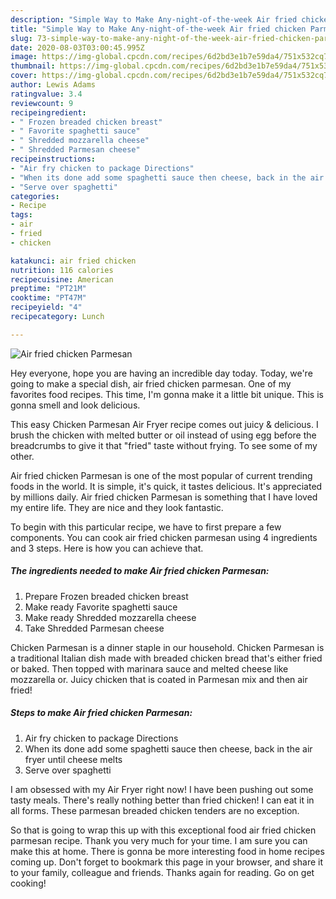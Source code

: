 ```yaml
---
description: "Simple Way to Make Any-night-of-the-week Air fried chicken Parmesan"
title: "Simple Way to Make Any-night-of-the-week Air fried chicken Parmesan"
slug: 73-simple-way-to-make-any-night-of-the-week-air-fried-chicken-parmesan
date: 2020-08-03T03:00:45.995Z
image: https://img-global.cpcdn.com/recipes/6d2bd3e1b7e59da4/751x532cq70/air-fried-chicken-parmesan-recipe-main-photo.jpg
thumbnail: https://img-global.cpcdn.com/recipes/6d2bd3e1b7e59da4/751x532cq70/air-fried-chicken-parmesan-recipe-main-photo.jpg
cover: https://img-global.cpcdn.com/recipes/6d2bd3e1b7e59da4/751x532cq70/air-fried-chicken-parmesan-recipe-main-photo.jpg
author: Lewis Adams
ratingvalue: 3.4
reviewcount: 9
recipeingredient:
- " Frozen breaded chicken breast"
- " Favorite spaghetti sauce"
- " Shredded mozzarella cheese"
- " Shredded Parmesan cheese"
recipeinstructions:
- "Air fry chicken to package Directions"
- "When its done add some spaghetti sauce then cheese, back in the air fryer until cheese melts"
- "Serve over spaghetti"
categories:
- Recipe
tags:
- air
- fried
- chicken

katakunci: air fried chicken 
nutrition: 116 calories
recipecuisine: American
preptime: "PT21M"
cooktime: "PT47M"
recipeyield: "4"
recipecategory: Lunch

---
```



![Air fried chicken Parmesan](https://img-global.cpcdn.com/recipes/6d2bd3e1b7e59da4/751x532cq70/air-fried-chicken-parmesan-recipe-main-photo.jpg)

Hey everyone, hope you are having an incredible day today. Today, we're going to make a special dish, air fried chicken parmesan. One of my favorites food recipes. This time, I'm gonna make it a little bit unique. This is gonna smell and look delicious.

This easy Chicken Parmesan Air Fryer recipe comes out juicy &amp; delicious. I brush the chicken with melted butter or oil instead of using egg before the breadcrumbs to give it that &#34;fried&#34; taste without frying. To see some of my other.

Air fried chicken Parmesan is one of the most popular of current trending foods in the world. It is simple, it's quick, it tastes delicious. It's appreciated by millions daily. Air fried chicken Parmesan is something that I have loved my entire life. They are nice and they look fantastic.


To begin with this particular recipe, we have to first prepare a few components. You can cook air fried chicken parmesan using 4 ingredients and 3 steps. Here is how you can achieve that.

<!--inarticleads1-->

##### The ingredients needed to make Air fried chicken Parmesan:

1. Prepare  Frozen breaded chicken breast
1. Make ready  Favorite spaghetti sauce
1. Make ready  Shredded mozzarella cheese
1. Take  Shredded Parmesan cheese


Chicken Parmesan is a dinner staple in our household. Chicken Parmesan is a traditional Italian dish made with breaded chicken bread that&#39;s either fried or baked. Then topped with marinara sauce and melted cheese like mozzarella or. Juicy chicken that is coated in Parmesan mix and then air fried! 

<!--inarticleads2-->

##### Steps to make Air fried chicken Parmesan:

1. Air fry chicken to package Directions
1. When its done add some spaghetti sauce then cheese, back in the air fryer until cheese melts
1. Serve over spaghetti


I am obsessed with my Air Fryer right now! I have been pushing out some tasty meals. There&#39;s really nothing better than fried chicken! I can eat it in all forms. These parmesan breaded chicken tenders are no exception. 

So that is going to wrap this up with this exceptional food air fried chicken parmesan recipe. Thank you very much for your time. I am sure you can make this at home. There is gonna be more interesting food in home recipes coming up. Don't forget to bookmark this page in your browser, and share it to your family, colleague and friends. Thanks again for reading. Go on get cooking!
